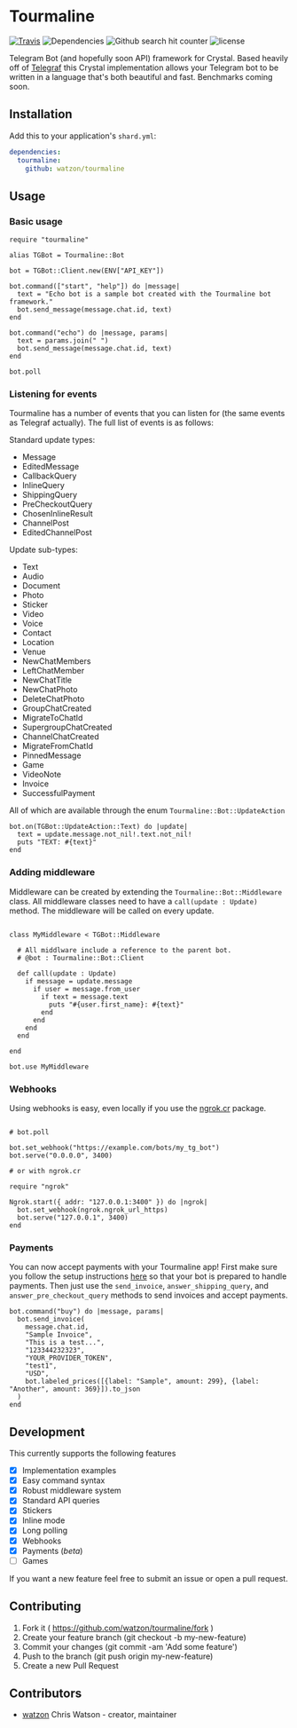 # Tourmaline

[![Travis](https://img.shields.io/travis/watzon/tourmaline.svg)](https://travis.org/watzon/tourmaline) ![Dependencies](https://shards.rocks/badge/github/watzon/tourmaline/status.svg) ![Github search hit counter](https://img.shields.io/github/search/watzon/tourmaline/goto.svg) ![license](https://img.shields.io/github/license/watzon/tourmaline.svg)

Telegram Bot (and hopefully soon API) framework for Crystal. Based heavily off of [Telegraf](http://telegraf.js.org) this Crystal implementation allows your Telegram bot to be written in a language that's both beautiful and fast. Benchmarks coming soon.

## Installation

Add this to your application's `shard.yml`:

```yaml
dependencies:
  tourmaline:
    github: watzon/tourmaline
```

## Usage

### Basic usage

```crystal
require "tourmaline"

alias TGBot = Tourmaline::Bot

bot = TGBot::Client.new(ENV["API_KEY"])

bot.command(["start", "help"]) do |message|
  text = "Echo bot is a sample bot created with the Tourmaline bot framework."
  bot.send_message(message.chat.id, text)
end

bot.command("echo") do |message, params|
  text = params.join(" ")
  bot.send_message(message.chat.id, text)
end

bot.poll
```

### Listening for events

Tourmaline has a number of events that you can listen for (the same events as Telegraf actually). The full list of events is as follows:

Standard update types:

- Message
- EditedMessage
- CallbackQuery
- InlineQuery
- ShippingQuery
- PreCheckoutQuery
- ChosenInlineResult
- ChannelPost
- EditedChannelPost

Update sub-types:

- Text
- Audio
- Document
- Photo
- Sticker
- Video
- Voice
- Contact
- Location
- Venue
- NewChatMembers
- LeftChatMember
- NewChatTitle
- NewChatPhoto
- DeleteChatPhoto
- GroupChatCreated
- MigrateToChatId
- SupergroupChatCreated
- ChannelChatCreated
- MigrateFromChatId
- PinnedMessage
- Game
- VideoNote
- Invoice
- SuccessfulPayment

All of which are available through the enum `Tourmaline::Bot::UpdateAction`

```crystal
bot.on(TGBot::UpdateAction::Text) do |update|
  text = update.message.not_nil!.text.not_nil!
  puts "TEXT: #{text}"
end
```

### Adding middleware

Middleware can be created by extending the `Tourmaline::Bot::Middleware` class. All middleware classes need to have a `call(update : Update)` method. The middleware will be called on every update.

```crystal

class MyMiddleware < TGBot::Middleware

  # All middlware include a reference to the parent bot.
  # @bot : Tourmaline::Bot::Client

  def call(update : Update)
    if message = update.message
      if user = message.from_user
        if text = message.text
          puts "#{user.first_name}: #{text}"
        end
      end
    end
  end

end

bot.use MyMiddleware
```

### Webhooks

Using webhooks is easy, even locally if you use the [ngrok.cr](https://github.com/watzon/ngrok.cr) package.

```crystal

# bot.poll

bot.set_webhook("https://example.com/bots/my_tg_bot")
bot.serve("0.0.0.0", 3400)

# or with ngrok.cr

require "ngrok"

Ngrok.start({ addr: "127.0.0.1:3400" }) do |ngrok|
  bot.set_webhook(ngrok.ngrok_url_https)
  bot.serve("127.0.0.1", 3400)
end
```

### Payments

You can now accept payments with your Tourmaline app! First make sure you follow the setup instructions [here](https://core.telegram.org/bots/payments) so that your bot is prepared to handle payments. Then just use the `send_invoice`, `answer_shipping_query`, and `answer_pre_checkout_query` methods to send invoices and accept payments.

```crystal
bot.command("buy") do |message, params|
  bot.send_invoice(
    message.chat.id,
    "Sample Invoice",
    "This is a test...",
    "123344232323",
    "YOUR_PROVIDER_TOKEN",
    "test1",
    "USD",
    bot.labeled_prices([{label: "Sample", amount: 299}, {label: "Another", amount: 369}]).to_json
  )
end
```

## Development

This currently supports the following features

- [x] Implementation examples
- [x] Easy command syntax
- [x] Robust middleware system
- [x] Standard API queries
- [x] Stickers
- [x] Inline mode
- [x] Long polling
- [x] Webhooks
- [x] Payments (*beta*)
- [ ] Games

If you want a new feature feel free to submit an issue or open a pull request.

## Contributing

1. Fork it ( https://github.com/watzon/tourmaline/fork )
2. Create your feature branch (git checkout -b my-new-feature)
3. Commit your changes (git commit -am 'Add some feature')
4. Push to the branch (git push origin my-new-feature)
5. Create a new Pull Request

## Contributors

- [watzon](https://github.com/watzon) Chris Watson - creator, maintainer
